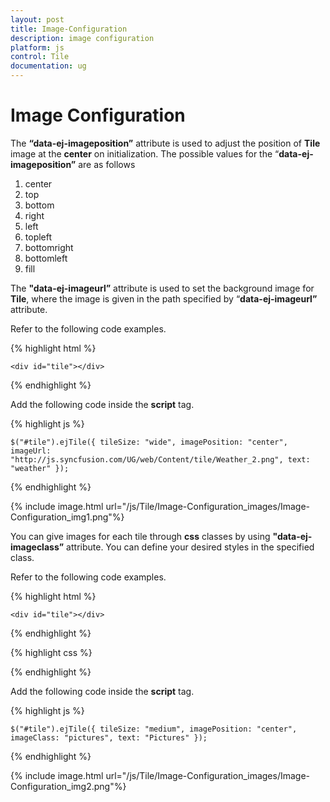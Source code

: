 ```yaml
---
layout: post
title: Image-Configuration
description: image configuration
platform: js
control: Tile
documentation: ug
---
```


# Image Configuration

The **“data-ej-imageposition”** attribute is used to adjust the position of **Tile** image at the **center** on initialization. The possible values for the “**data-ej-imageposition”** are as follows

1. center
2. top
3. bottom
4. right
5. left
6. topleft
7. bottomright
8. bottomleft 
9. fill



The **"data-ej-imageurl”** attribute is used to set the background image for **Tile**, where the image is given in the path specified by “**data-ej-imageurl”** attribute.

Refer to the following code examples.

{% highlight html %}

    <div id="tile"></div>
    
{% endhighlight %}
 
Add the following code inside the **script** tag.
 
{% highlight js %}

    $("#tile").ejTile({ tileSize: "wide", imagePosition: "center", imageUrl: "http://js.syncfusion.com/UG/web/Content/tile/Weather_2.png", text: "weather" });

{% endhighlight %}



{% include image.html url="/js/Tile/Image-Configuration_images/Image-Configuration_img1.png"%}

You can give images for each tile through **css** classes by using **"data-ej-imageclass”** attribute. You can define your desired styles in the specified class.

Refer to the following code examples.

{% highlight html %}

    <div id="tile"></div>
    
{% endhighlight %}

{% highlight css %}
    <style>
        .pictures {
            background: url("http://js.syncfusion.com/UG/web/Content/tile/pictures.png");
            background-size: 30px 30px;
        }
    </style>

{% endhighlight %}

Add the following code inside the **script** tag.

{% highlight js %}

    $("#tile").ejTile({ tileSize: "medium", imagePosition: "center", imageClass: "pictures", text: "Pictures" });

{% endhighlight %}

{% include image.html url="/js/Tile/Image-Configuration_images/Image-Configuration_img2.png"%}

